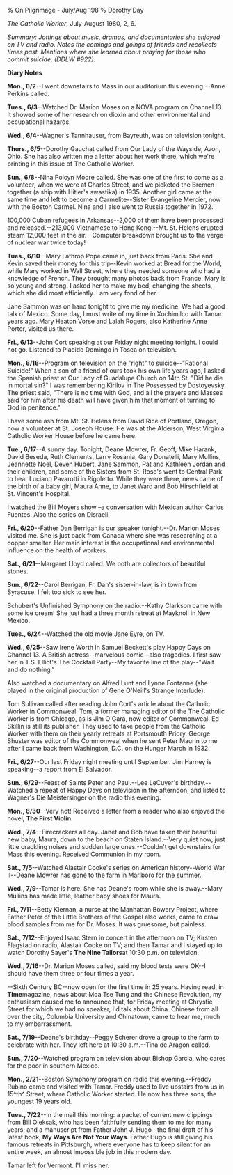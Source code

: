 % On Pilgrimage - July/Aug 198
% Dorothy Day

*The Catholic Worker*, July-August 1980, 2, 6.

*Summary: Jottings about music, dramas, and documentaries she enjoyed on
TV and radio. Notes the comings and goings of friends and recollects
times past. Mentions where she learned about praying for those who
commit suicide. (DDLW \#922).*

**Diary Notes**

**Mon., 6/2**--I went downstairs to Mass in our auditorium this
evening.--Anne Perkins called.

**Tues., 6/3**--Watched Dr. Marion Moses on a NOVA program on Channel
13. It showed some of her research on dioxin and other environmental and
occupational hazards.

**Wed., 6/4**--Wagner's Tannhauser, from Bayreuth, was on television
tonight.

**Thurs., 6/5**--Dorothy Gauchat called from Our Lady of the Wayside,
Avon, Ohio. She has also written me a letter about her work there, which
we're printing in this issue of The Catholic Worker.

**Sun., 6/8**--Nina Polcyn Moore called. She was one of the first to
come as a volunteer, when we were at Charles Street, and we picketed the
Bremen together (a ship with Hitler's swastika) in 1935. Another girl
came at the same time and left to become a Carmelite--Sister Evangeline
Mercier, now with the Boston Carmel. Nina and I also went to Russia
together in 1972.

100,000 Cuban refugees in Arkansas--2,000 of them have been processed
and released.--213,000 Vietnamese to Hong Kong.--Mt. St. Helens erupted
steam 12,000 feet in the air.--Computer breakdown brought us to the
verge of nuclear war twice today!

**Tues., 6/10**--Mary Lathrop Pope came in, just back from Paris. She
and Kevin saved their money for this trip--Kevin worked at Bread for the
World, while Mary worked in Wall Street, where they needed someone who
had a knowledge of French. They brought many photos back from France.
Mary is so young and strong. I asked her to make my bed, changing the
sheets, which she did most efficiently. I am very fond of her.

Jane Sammon was on hand tonight to give me my medicine. We had a good
talk of Mexico. Some day, I must write of my time in Xochimilco with
Tamar years ago. Mary Heaton Vorse and Lalah Rogers, also Katherine Anne
Porter, visited us there.

**Fri., 6/13**--John Cort speaking at our Friday night meeting tonight.
I could not go. Listened to Placido Domingo in Tosca on television.

**Mon., 6/16**--Program on television on the "right" to
suicide--"Rational Suicide!" When a son of a friend of ours took his own
life years ago, I asked the Spanish priest at Our Lady of Guadalupe
Church on 14th St. "Did he die in mortal sin?" I was remembering Kirilov
in The Possessed by Dostoyevsky. The priest said, "There is no time with
God, and all the prayers and Masses said for him after his death will
have given him that moment of turning to God in penitence."

I have some ash from Mt. St. Helens from David Rice of Portland, Oregon,
now a volunteer at St. Joseph House. He was at the Alderson, West
Virginia Catholic Worker House before he came here.

**Tue., 6/17**--A sunny day. Tonight, Deane Mowrer, Fr. Geoff, Mike
Harank, David Beseda, Ruth Clements, Larry Rosania, Gary Donatelli, Mary
Mullins, Jeannette Noel, Deven Hubert, Jane Sammon, Pat and Kathleen
Jordan and their children, and some of the Sisters from St. Rose's went
to Central Park to hear Luciano Pavarotti in Rigoletto. While they were
there, news came of the birth of a baby girl, Maura Anne, to Janet Ward
and Bob Hirschfield at St. Vincent's Hospital.

I watched the Bill Moyers show –a conversation with Mexican author
Carlos Fuentes. Also the series on Disraeli.

**Fri., 6/20**--Father Dan Berrigan is our speaker tonight.--Dr. Marion
Moses visited me. She is just back from Canada where she was researching
at a copper smelter. Her main interest is the occupational and
environmental influence on the health of workers.

**Sat., 6/21**--Margaret Lloyd called. We both are collectors of
beautiful stones.

**Sun., 6/22**--Carol Berrigan, Fr. Dan's sister-in-law, is in town from
Syracuse. I felt too sick to see her.

Schubert's Unfinished Symphony on the radio.--Kathy Clarkson came with
some ice cream! She just had a three month retreat at Mayknoll in New
Mexico.

**Tues., 6/24**--Watched the old movie Jane Eyre, on TV.

**Wed., 6/25**--Saw Irene Worth in Samuel Beckett's play Happy Days on
Channel 13. A British actress--marvelous comic--also tragedies. I first
saw her in T.S. Elliot's The Cocktail Party--My favorite line of the
play--"Wait and do nothing."

Also watched a documentary on Alfred Lunt and Lynne Fontanne (she played
in the original production of Gene O'Neill's Strange Interlude).

Tom Sullivan called after reading John Cort's article about the Catholic
Worker in Commonweal. Tom, a former managing editor of the The Catholic
Worker is from Chicago, as is Jim O'Gara, now editor of Commonweal. Ed
Skillin is still its publisher. They used to take people from the
Catholic Worker with them on their yearly retreats at Portsmouth Priory.
George Shuster was editor of the Commonweal when he sent Peter Maurin to
me after I came back from Washington, D.C. on the Hunger March in 1932.

**Fri., 6/27**--Our last Friday night meeting until September. Jim
Harney is speaking--a report from El Salvador.

**Sun., 6/29**--Feast of Saints Peter and Paul.--Lee LeCuyer's
birthday.--Watched a repeat of Happy Days on television in the
afternoon, and listed to Wagner's Die Meistersinger on the radio this
evening.

**Mon., 6/30**--Very hot! Received a letter from a reader who also
enjoyed the novel, **The First Violin**.

**Wed., 7/4**--Firecrackers all day. Janet and Bob have taken their
beautiful new baby, Maura, down to the beach on Staten Island.--Very
quiet now, just little crackling noises and sudden large ones.--Couldn't
get downstairs for Mass this evening. Received Communion in my room.

**Sat., 7/5**--Watched Alastair Cooke's series on American
history--World War II--Deane Mowrer has gone to the farm in Marlboro for
the summer.

**Wed., 7/9**--Tamar is here. She has Deane's room while she is
away.--Mary Mullins has made little, leather baby shoes for Maura.

**Fri., 7/11**--Betty Kiernan, a nurse at the Manhattan Bowery Project,
where Father Peter of the Little Brothers of the Gospel also works, came
to draw blood samples from me for Dr. Moses. It was gruesome, but
painless.

**Sat., 7/12**--Enjoyed Isaac Stern in concert in the afternoon on TV;
Kirsten Flagstad on radio, Alastair Cooke on TV; and then Tamar and I
stayed up to watch Dorothy Sayer's **The Nine Tailors**at 10:30 p.m. on
television.

**Wed., 7/16**--Dr. Marion Moses called, said my blood tests were OK--I
should have them three or four times a year.

--Sixth Century BC--now open for the first time in 25 years. Having
read, in **Time**magazine, news about Moa Tse Tung and the Chinese
Revolution, my enthusiasm caused me to announce that, for Friday meeting
at Chrystie Street for which we had no speaker, I'd talk about China.
Chinese from all over the city, Columbia University and Chinatown, came
to hear me, much to my embarrassment.

**Sat., 7/19**--Deane's birthday--Peggy Scherer drove a group to the
farm to celebrate with her. They left here at 10:30 a.m.--Tina de Aragon
called.

**Sun., 7/20**--Watched program on television about Bishop Garcia, who
cares for the poor in southern Mexico.

**Mon., 2/21**--Boston Symphony program on radio this evening.--Freddy
Rubino came and visited with Tamar. Freddy used to live upstairs from us
in 15^th^ Street, where Catholic Worker started. He now has three sons,
the youngest 19 years old.

**Tues., 7/22**--In the mail this morning: a packet of current new
clippings from Bill Oleksak, who has been faithfully sending them to me
for many years; and a manuscript from Father John J. Hugo--the final
draft of his latest book, **My Ways Are Not Your Ways**. Father Hugo is
still giving his famous retreats in Pittsburgh, where everyone has to
keep silent for an entire week, an almost impossible job in this modern
day.

Tamar left for Vermont. I'll miss her.
